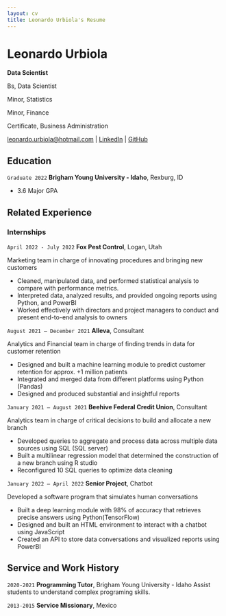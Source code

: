 ```yaml
---
layout: cv
title: Leonardo Urbiola's Resume
---
```



# Leonardo Urbiola 
__Data Scientist__

Bs, Data Scientist

Minor, Statistics

Minor, Finance

Certificate, Business Administration


<div id="webaddress">
<a href="leonardo.urbiola@hotmail.com">leonardo.urbiola@hotmail.com</a>
| <a href="https://www.linkedin.com/in/leonardo-urbiola/">LinkedIn</a>
| <a href="https://github.com/Leonardoup11">GitHub</a>
</div>

<!-- https://www.monique.tech/the-art-of-markdown -->

## Education

`Graduate 2022`
__Brigham Young University - Idaho__, Rexburg, ID

- 3.6 Major GPA


## Related Experience

### Internships

`April 2022 - July 2022`
__Fox Pest Control__, Logan, Utah 

Marketing team in charge of innovating procedures and bringing new customers
-	Cleaned, manipulated data, and performed statistical analysis to compare with performance metrics.  
-	Interpreted data, analyzed results, and provided ongoing reports using  Python, and PowerBI 
-	Worked effectively with directors and project managers to conduct and present end-to-end analysis to owners


`August 2021 – December 2021`
__Alleva__, Consultant 

Analytics and Financial team in charge of finding trends in data for customer retention 
-	Designed and built a machine learning module to predict customer retention for approx. +1 million patients 
-	Integrated and merged data from different platforms using Python (Pandas)
-	Designed and produced substantial and insightful reports


`January 2021 – August 2021`
__Beehive Federal  Credit Union__, Consultant

Analytics team in charge of critical decisions to build and allocate a new branch
-	Developed queries to aggregate and process data across multiple data sources using SQL (SQL server)
-	Built a multilinear regression model that determined the construction of a new branch using R studio
-	Reconfigured 10 SQL queries to optimize data cleaning


`January 2022 – April 2022`
__Senior Project__, Chatbot

Developed a software program that simulates human conversations
-	Built a deep learning module with 98% of accuracy that retrieves precise answers using Python(TensorFlow)
-	Designed and built an HTML environment to interact with a chatbot using JavaScript
-	Created an API to store data conversations and visualized reports using PowerBI



## Service and Work History

`2020-2021`
__Programming Tutor__, Brigham Young University - Idaho
Assist students to understand complex programing skills. 

`2013-2015`
__Service Missionary__, Mexico 



<!-- ### Footer

Last updated: May 2013 -->




